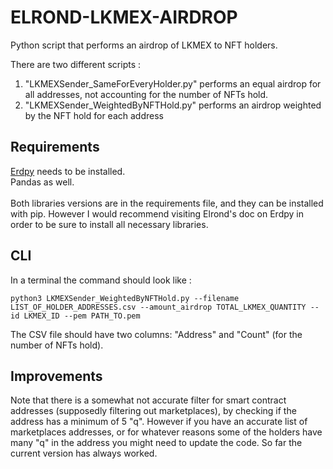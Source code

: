 # ELROND-LKMEX-AIRDROP
Python script that performs an airdrop of LKMEX to NFT holders. 

There are two different scripts : 
<ol>
  <li>"LKMEXSender_SameForEveryHolder.py" performs an equal airdrop for all addresses, not accounting for the number of NFTs hold.
</li>
  <li>"LKMEXSender_WeightedByNFTHold.py" performs an airdrop weighted by the NFT hold for each address</li>
</ol>


## Requirements

[Erdpy](https://docs.elrond.com/sdk-and-tools/erdpy/installing-erdpy/) needs to be installed.  <br>
Pandas as well.  <br>  <br>
Both libraries versions are in the requirements file, and they can be installed with pip. However I would recommend visiting Elrond's doc on Erdpy in order to be sure to install all necessary libraries.

## CLI

In a terminal the command should look like :

```python3 LKMEXSender_WeightedByNFTHold.py --filename LIST_OF_HOLDER_ADDRESSES.csv --amount_airdrop TOTAL_LKMEX_QUANTITY --id LKMEX_ID --pem PATH_TO.pem```

The CSV file should have two columns: "Address" and "Count" (for the number of NFTs hold). 


## Improvements

Note that there is a somewhat not accurate filter for smart contract addresses (supposedly filtering out marketplaces), by checking if the address has a minimum of 5 "q". However if you have an accurate list of marketplaces addresses, or for whatever reasons some of the holders have many "q" in the address you might need to update the code. So far the current version has always worked.
